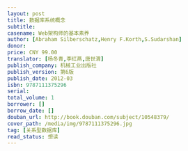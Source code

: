 ```yaml
---
layout: post
title: 数据库系统概念
subtitle:
casename: Web架构师的基本素养
author: [Abraham Silberschatz,Henry F.Korth,S.Sudarshan]
donor: 
price: CNY 99.00
translator: [杨冬青,李红燕,唐世渭]
publish_company: 机械工业出版社
publish_version: 第6版
publish_date: 2012-03
isbn: 9787111375296
serial: 
total_volume: 1
borrower: []
borrow_date: []
douban_url: http://book.douban.com/subject/10548379/
cover_path: /media/img/9787111375296.jpg
tag: [关系型数据库]
read_status: 想读
---
```

